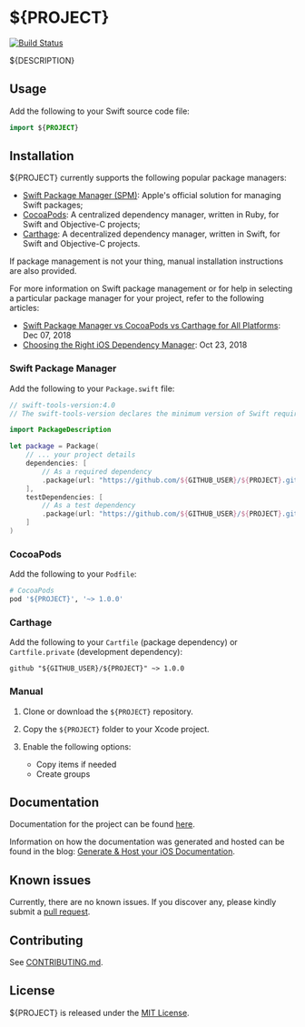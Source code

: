 # ${PROJECT}

[![Build Status](https://travis-ci.org/${TRAVIS_USER}/TravisCIBlog.svg?branch=master)](https://travis-ci.org/${TRAVIS_USER}/${PROJECT})

${DESCRIPTION}

## Usage

Add the following to your Swift source code file:

```swift
import ${PROJECT}
```

## Installation

${PROJECT} currently supports the following popular package managers:

* [Swift Package Manager (SPM)](https://swift.org/package-manager/): Apple's official solution for managing Swift packages; 
* [CocoaPods](https://cocoapods.org): A centralized dependency manager, written in Ruby, for Swift and Objective-C projects;
* [Carthage](https://github.com/Carthage/Carthage): A decentralized dependency manager, written in Swift, for Swift and Objective-C projects.

If package management is not your thing, manual installation instructions are also provided.

For more information on Swift package management or for help in selecting a particular package manager for your project, refer to the following articles:
* [Swift Package Manager vs CocoaPods vs Carthage for All Platforms](https://www.codementor.io/blog/swift-package-manager-5f85eqvygj): Dec 07, 2018
* [Choosing the Right iOS Dependency Manager](https://aimconsulting.com/insights/blog/choosing-the-right-ios-dependency-manager/): Oct 23, 2018

### Swift Package Manager

Add the following to your `Package.swift` file:

```swift
// swift-tools-version:4.0
// The swift-tools-version declares the minimum version of Swift required to build this package.

import PackageDescription

let package = Package(
    // ... your project details
    dependencies: [
        // As a required dependency
        .package(url: "https://github.com/${GITHUB_USER}/${PROJECT}.git", majorVersion: 1)
    ],
    testDependencies: [
        // As a test dependency
        .package(url: "https://github.com/${GITHUB_USER}/${PROJECT}.git", majorVersion: 1)
    ]
)
```

### CocoaPods

Add the following to your `Podfile`:

```ruby
# CocoaPods
pod '${PROJECT}', '~> 1.0.0'
```

### Carthage

Add the following to your `Cartfile` (package dependency) or `Cartfile.private` (development dependency):

```
github "${GITHUB_USER}/${PROJECT}" ~> 1.0.0
```

### Manual

1. Clone or download the `${PROJECT}` repository.
2. Copy the `${PROJECT}` folder to your Xcode project.
3. Enable the following options:

    -  Copy items if needed
    -  Create groups

## Documentation

Documentation for the project can be found [here](https://${GITHUB_USER}.github.io/${PROJECT}/).

Information on how the documentation was generated and hosted can be found in the blog: [Generate & Host your iOS Documentation](https://medium.com/@jonathan2457/generate-host-your-ios-documentation-39e21b382ce8).

## Known issues

Currently, there are no known issues.  If you discover any, please kindly submit a [pull request](CONTRIBUTING.md).

## Contributing

See [CONTRIBUTING.md](CONTRIBUTING.md).

## License

${PROJECT} is released under the [MIT License](LICENSE.md).